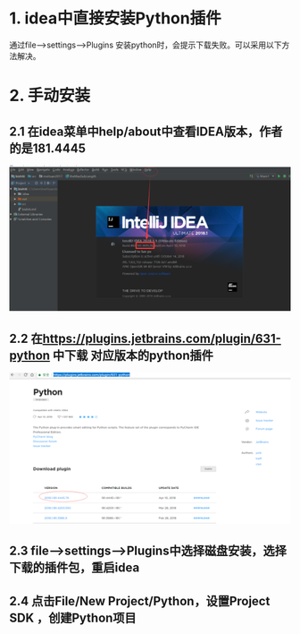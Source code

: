 # 1. idea中直接安装Python插件
通过file-->settings-->Plugins 安装python时，会提示下载失败。可以采用以下方法解决。

# 2. 手动安装
## 2.1 在idea菜单中help/about中查看IDEA版本，作者的是181.4445
![](res/idea-plugin-01.png)
## 2.2 在<https://plugins.jetbrains.com/plugin/631-python> 中下载 对应版本的python插件
![](res/idea-plugin-2.png)
## 2.3 file-->settings-->Plugins中选择磁盘安装，选择下载的插件包，重启idea

## 2.4 点击File/New Project/Python，设置Project  SDK ，创建Python项目

